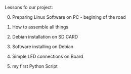 Lessons fo our project:

0) Preparing Linux Software on PC - begining of the road

1) How to assemble all things

2) Debian installation on SD CARD

3) Software installing on Debian

4) Simple LED connections on Board

5) my first Python Script